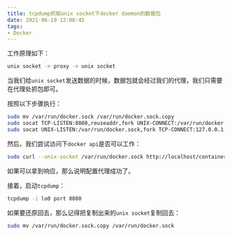 ```yaml
---
title: tcpdump抓取unix socket下docker daemon的数据包
date: 2021-06-19 12:08:45
tags:
- Docker
---
```


工作原理如下：

```bash
unix socket -> proxy -> unix socket
```

当我们给`unix socket`发送数据的时候，数据包就会经过我们的代理，我们只需要在代理处抓包即可。

按照以下步骤执行：

```bash
sudo mv /var/run/docker.sock /var/run/docker.sock.copy
sudo socat TCP-LISTEN:8080,reuseaddr,fork UNIX-CONNECT:/var/run/docker.sock.copy
sudo socat UNIX-LISTEN:/var/run/docker.sock,fork TCP-CONNECT:127.0.0.1:8080
```

然后，我们尝试访问下`docker api`是否可以工作：

```bash
sudo curl --unix-socket /var/run/docker.sock http://localhost/containers/json
```

如果可以拿到响应，那么说明配置代理成功了。

接着，启动`tcpdump`：

```bash
tcpdump -i lo0 port 8080
```

如果要还原回去，那么记得把复制出来的`unix socket`复制回去：

```bash
sudo mv /var/run/docker.sock.copy /var/run/docker.sock
```
